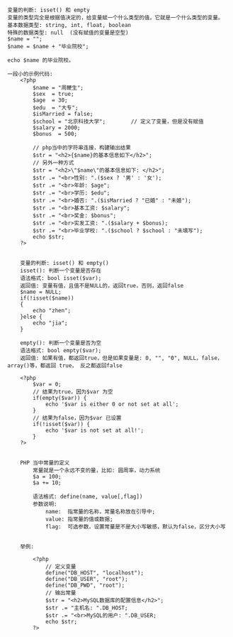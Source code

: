     变量的判断: isset() 和 empty
    变量的类型完全是根据值决定的，给变量赋一个什么类型的值，它就是一个什么类型的变量。
    基本数据类型: string, int, float, boolean
    特殊的数据类型: null  (没有赋值的变量是空型)
    $name = "";
    $name = $name + "毕业院校";
    
    echo $name 的毕业院校。
    
    一段小的示例代码:
        <?php
            $name = "周鲠生";
            $sex  = true;
            $age  = 30;
            $edu  = "大专";
            $isMarried = false;
            $school = "北京科技大学";        // 定义了变量，但是没有赋值
            $salary = 2000;
            $bonus  = 500;
            
            // php当中的字符串连接，构建输出结果
            $str = "<h2>{$name}的基本信息如下</h2>";
            // 另外一种方式
            $str = "<h2>\"$name\"的基本信息如下: </h2>";
            $str .= "<br>性别: ".($sex ? '男' : '女');
            $str .= "<br>年龄: $age";
            $str .= "<br>学历: $edu";
            $str .= "<br>婚否: ".($isMarried ? "已婚" : "未婚");
            $str .= "<br>基本工资: $salary";
            $str .= "<br>奖金: $bonus";
            $str .= "<br>实发工资: ".($salary + $bonus);
            $str .= "<br>毕业学校: ".($school ? $school : "未填写");
            echo $str;
        ?>
    
        
        变量的判断: isset() 和 empty()
        isset(): 判断一个变量是否存在
        语法格式: bool isset($var);
        返回值: 变量有值，且值不是NULL的，返回true，否则，返回false
        $name = NULL;
        if(!isset($name))
        {
            echo "zhen";
        }else {
            echo "jia";
        }
        
        empty(): 判断一个变量是否为空
        语法格式: bool empty($var); 
        返回值: 如果有值，都返回true，但是如果变量是: 0, "", "0", NULL，false，array()等，都返回 true， 反之都返回false
        
        <?php
            $var = 0;
            // 结果为true，因为$var 为空
            if(empty($var)) {
                echo '$var is either 0 or not set at all';
            }
            // 结果为false，因为$var 已设置
            if(!isset($var)) {
                echo '$var is not set at all!';
            }
        ?>
        
        
        PHP 当中常量的定义
            常量就是一个永远不变的量，比如: 圆周率，动力系统
            $a = 100;
            $a += 10;
            
            语法格式: define(name, value[,flag])
            参数说明:
                name:  指常量的名称，常量名称放在引导中;
                value: 指常量的值或数据;
                flag:  可选参数，设置常量是不是大小写敏感，默认为false，区分大小写
                
                
        举例:
            
            <?php
                // 定义变量
                define("DB_HOST", "localhost");
                define("DB_USER", "root");
                define("DB_PWD", "root");
                // 输出常量
                $str = "<h2>MySQL数据库的配置信息</h2>";
                $str .= "主机名: ".DB_HOST;    
                $str .= "<br>MySQL的用户: ".DB_USER;
                echo $str;
            ?>
            
            
            
    